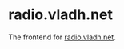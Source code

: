 <!--
© 2022 Vlad-Stefan Harbuz <vlad@vladh.net>
SPDX-License-Identifier: GPL-3.0-only
-->

# radio.vladh.net

The frontend for [radio.vladh.net](https://radio.vladh.net).

